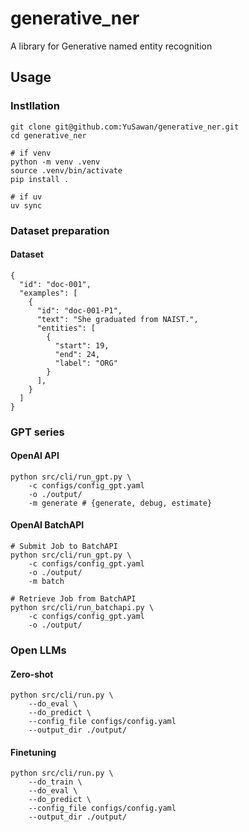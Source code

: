 # generative_ner
A library for Generative named entity recognition


## Usage

### Instllation
```
git clone git@github.com:YuSawan/generative_ner.git
cd generative_ner

# if venv
python -m venv .venv
source .venv/bin/activate
pip install .

# if uv
uv sync
```

### Dataset preparation
#### Dataset
```
{
  "id": "doc-001",
  "examples": [
    {
      "id": "doc-001-P1",
      "text": "She graduated from NAIST.",
      "entities": [
        {
          "start": 19,
          "end": 24,
          "label": "ORG"
        }
      ],
    }
  ]
}
```


### GPT series
#### OpenAI API
```
python src/cli/run_gpt.py \
    -c configs/config_gpt.yaml
    -o ./output/
    -m generate # {generate, debug, estimate}
```
#### OpenAI BatchAPI
```
# Submit Job to BatchAPI
python src/cli/run_gpt.py \
    -c configs/config_gpt.yaml
    -o ./output/
    -m batch

# Retrieve Job from BatchAPI
python src/cli/run_batchapi.py \
    -c configs/config_gpt.yaml
    -o ./output/
```

### Open LLMs
#### Zero-shot
```
python src/cli/run.py \
    --do_eval \
    --do_predict \
    --config_file configs/config.yaml
    --output_dir ./output/
```

#### Finetuning
```
python src/cli/run.py \
    --do_train \
    --do_eval \
    --do_predict \
    --config_file configs/config.yaml
    --output_dir ./output/
```
